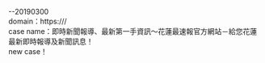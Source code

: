 --20190300<br>
domain：https:///<br>
case name：即時新聞報導、最新第一手資訊～花蓮最速報官方網站－給您花蓮最新即時報導及新聞訊息！<br>
new case！<br>
